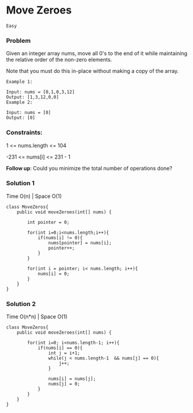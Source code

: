 # Move Zeroes

`Easy`
### Problem
Given an integer array nums, move all 0's to the end of it while maintaining the relative order of the non-zero elements.

Note that you must do this in-place without making a copy of the array.
```
Example 1:

Input: nums = [0,1,0,3,12]
Output: [1,3,12,0,0]
Example 2:

Input: nums = [0]
Output: [0]
``` 

### Constraints:

1 <= nums.length <= 104

-231 <= nums[i] <= 231 - 1
 

**Follow up**: Could you minimize the total number of operations done?

### Solution 1

Time O(n) | Space O(1)
```
class MoveZeros{
    public void moveZeroes(int[] nums) {

        int pointer = 0;
        
        for(int i=0;i<nums.length;i++){
            if(nums[i] != 0){
                nums[pointer] = nums[i];
                pointer++;
            }
        }
        
        for(int i = pointer; i< nums.length; i++){
            nums[i] = 0;
        }
    }
}
```
### Solution 2

Time O(n\*n) | Space O(1)
```
class MoveZeros{
    public void moveZeroes(int[] nums) {

        for(int i=0; i<nums.length-1; i++){
            if(nums[i] == 0){
                int j = i+1;
                while(j < nums.length-1  && nums[j] == 0){
                    j++;
                }
                
                nums[i] = nums[j];
                nums[j] = 0;
            }         
        }
    }
}
```
